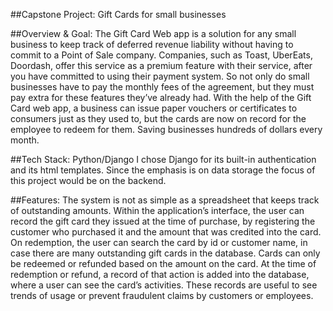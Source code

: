 ##Capstone Project: Gift Cards for small businesses

##Overview & Goal:
The Gift Card Web app is a solution for any small business to keep track of deferred revenue liability without having to commit to a Point of Sale company. Companies, such as Toast, UberEats, Doordash, offer this service as a premium feature with their service, after you have committed to using their payment system. So not only do small businesses have to pay the monthly fees of the agreement, but they must pay extra for these features they’ve already had. With the help of the Gift Card web app, a business can issue paper vouchers or certificates to consumers just as they used to, but the cards are now on record for the employee to redeem for them. Saving businesses hundreds of dollars every month.

##Tech Stack: Python/Django
I chose Django for its built-in authentication and its html templates. Since the emphasis is on data storage the focus of this project would be on the backend. 


##Features:
The system is not as simple as a spreadsheet that keeps track of outstanding amounts. Within the application’s interface, the user can record the gift card they issued at the time of purchase, by registering the customer who purchased it and the amount that was credited into the card. On redemption, the user can search the card by id or customer name, in case there are many outstanding gift cards in the database. Cards can only be redeemed or refunded based on the amount on the card. At the time of redemption or refund, a record of that action is added into the database, where a user can see the card’s activities. These records are useful to see trends of usage or prevent fraudulent claims by customers or employees. 

